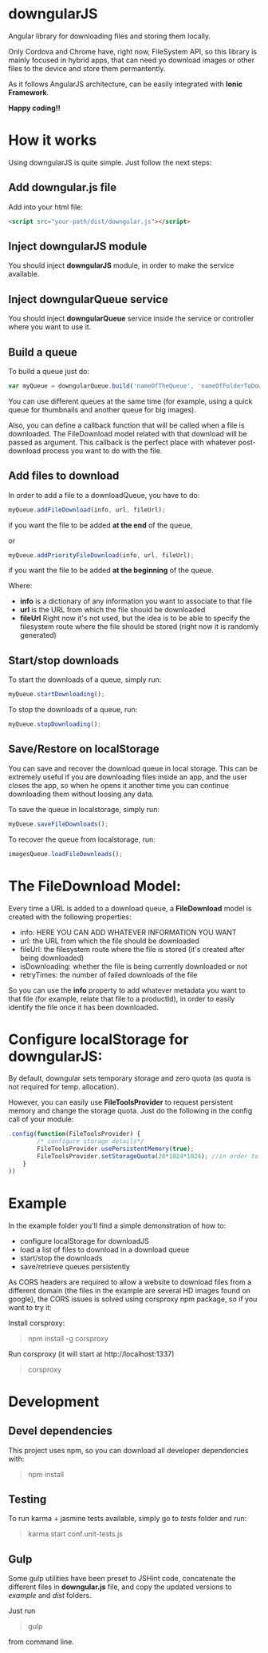 # downgularJS
Angular library for downloading files and storing them locally.

Only Cordova and Chrome have, right now, FileSystem API, so this library is mainly focused in hybrid apps, that can need yo download images or other files to the device and store them permantently.

As it follows AngularJS architecture, can be easily integrated with **Ionic Framework**.


**Happy coding!!**



# How it works

Using downgularJS is quite simple. Just follow the next steps:


## Add downgular.js file

Add into your html file:

```html
<script src="your-path/dist/downgular.js"></script>
```


## Inject downgularJS module
You should inject **downgularJS** module, in order to make the service available.


## Inject downgularQueue service
You should inject **downgularQueue** service inside the service or controller where you want to use it.


## Build a queue
To build a queue just do:

```javascript
var myQueue = downgularQueue.build('nameOfTheQueue', 'nameOfFolderToDownloadFiles', callbackOnDownload);
```

You can use different queues at the same time (for example, using a quick queue for thumbnails and another queue for big images).

Also, you can define a callback function that will be called when a file is downloaded. The FileDownload model related with that download will be passed as argument. This callback is the perfect place with whatever post-download process you want to do with the file.


## Add files to download

In order to add a file to a downloadQueue, you have to do:

```javascript
myQueue.addFileDownload(info, url, fileUrl);
```

if you want the file to be added **at the end** of the queue,

or

```javascript
myQueue.addPriorityFileDownload(info, url, fileUrl);
```

if you want the file to be added **at the beginning** of the queue.


Where:

* **info** is a dictionary of any information you want to associate to that file
* **url** is the URL from which the file should be downloaded
* **fileUrl** Right now it's not used, but the idea is to be able to specify the filesystem route where the file should be stored (right now it is randomly generated)


## Start/stop downloads

To start the downloads of a queue, simply run:

```javascript
myQueue.startDownloading();
```

To stop the downloads of a queue, run:

```javascript
myQueue.stopDownloading();
```


## Save/Restore on localStorage

You can save and recover the download queue in local storage.
This can be extremely useful if you are downloading files inside an app, and the user closes the app, so when he opens it another time you can continue downloading them without loosing any data.

To save the queue in localstorage, simply run:

```javascript
myQueue.saveFileDownloads();
```

To recover the queue from localstorage, run:

```javascript
imagesQueue.loadFileDownloads();
```


# The FileDownload Model:

Every time a URL is added to a download queue, a **FileDownload** model is created with the following properties:

- info: HERE YOU CAN ADD WHATEVER INFORMATION YOU WANT
- url: the URL from which the file should be downloaded
- fileUrl: the filesystem route where the file is stored (it's created after being downloaded)
- isDownloading: whether the file is being currently downloaded or not
- retryTimes: the number of failed downloads of the file

So you can use the **info** property to add whatever metadata you want to that file (for example, relate that file to a productId), in order to easily identify the file once it has been downloaded.



# Configure localStorage for downgularJS:
By default, downgular sets temporary storage and zero quota (as quota is not required for temp. allocation).

However, you can easily use **FileToolsProvider** to request persistent memory and change the storage quota.
Just do the following in the config call of your module:

```javascript
.config(function(FileToolsProvider) {
        /* configure storage details*/
        FileToolsProvider.usePersistentMemory(true);
        FileToolsProvider.setStorageQuota(20*1024*1024); //in order to request 20MB
    }
))

```


# Example
In the example folder you'll find a simple demonstration of how to:

* configure localStorage for downloadJS
* load a list of files to download in a download queue
* start/stop the downloads
* save/retrieve queues persistently

As CORS headers are required to allow a website to download files from a different domain (the files in the example are several HD images found on google), the CORS issues is solved using corsproxy npm package, so if you want to try it:

Install corsproxy:
> npm install -g corsproxy

Run corsproxy (it will start at http://localhost:1337)
> corsproxy



# Development

## Devel dependencies
This project uses npm, so you can download all developer dependencies with:

> npm install 


## Testing
To run karma + jasmine tests available, simply go to *tests* folder and run:

> karma start conf.unit-tests.js


## Gulp

Some gulp utilities have been preset to JSHint code, concatenate the different files in **downgular.js** file, and copy the updated versions to *example* and *dist* folders.

Just run 

> gulp

from command line.

